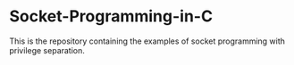 # Socket-Programming-in-C
This is the repository containing the examples of socket programming with privilege separation.
